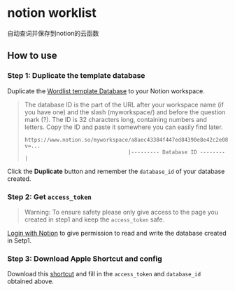 # notion worklist

自动查词并保存到notion的云函数

## How to use

### Step 1: Duplicate the template database

Duplicate the [Wordlist template Database](https://yrpang.notion.site/b3e8405329cd4db78ce0ebe45a67b9eb?v=03f2c168255b41379b7faf5525f02622) to your Notion workspace.

> The database ID is the part of the URL after your workspace name (if you have one) and the slash (myworkspace/) and before the question mark (?). The ID is 32 characters long, containing numbers and letters. Copy the ID and paste it somewhere you can easily find later.
>
>  ```
> https://www.notion.so/myworkspace/a8aec43384f447ed84390e8e42c2e089?v=...
>                                   |--------- Database ID --------|
> ```

Click the **Duplicate** button and remember the `database_id` of your database created.

### Step 2: Get `access_token`

> Warning: To ensure safety please only give access to the page you created in step1 and keep the `access_token` safe.

[Login with Notion](https://api.notion.com/v1/oauth/authorize?owner=user&client_id=2cb2df41-a063-4460-b2aa-5d3ed39b4f73&redirect_uri=https%3A%2F%2Fwordlist.lnception.cn%2Fcallback&response_type=code) to give permission to read and write the database created in Setp1.

### Step 3: Download Apple Shortcut and config

Download this [shortcut](https://www.icloud.com/shortcuts/ac17b51e2fd5464e90f3ca861f2cc3b1) and fill in the `access_token` and `database_id` obtained above.
